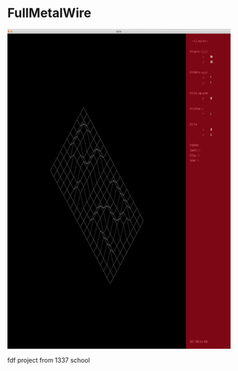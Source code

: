 # FullMetalWire

<p align="center">
	<img  src="./FMW ScreenShot 07:20.png" width="1280" height="720" />
</p>

fdf project from 1337 school
